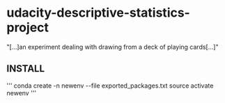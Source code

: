 # udacity-descriptive-statistics-project
"[...]an experiment dealing with drawing from a deck of playing cards[...]"

## INSTALL

'''
conda create -n newenv --file exported_packages.txt
source activate newenv
'''
